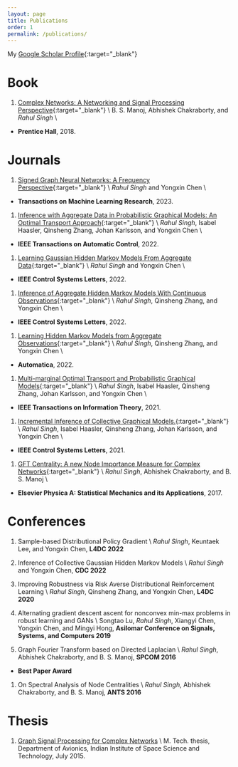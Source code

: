 ```yaml
---
layout: page
title: Publications
order: 1
permalink: /publications/
---
```


My [Google Scholar Profile](https://scholar.google.com/citations?hl=en&user=HF_VfkMAAAAJ&view_op=list_works&sortby=pubdate){:target="_blank"}



# Book

1. [Complex Networks: A Networking and Signal Processing Perspective](https://complexnetworksbook.github.io/){:target="_blank"} \\
B. S. Manoj, Abhishek Chakraborty, and *Rahul Singh* \\
- **Prentice Hall**, 2018.

# Journals
1. [Signed Graph Neural Networks: A Frequency Perspective](https://openreview.net/forum?id=RZveYHgZbu){:target="_blank"} \\
*Rahul Singh* and Yongxin Chen \\
- **Transactions on Machine Learning Research**, 2023.

1. [Inference with Aggregate Data in Probabilistic Graphical Models: An Optimal Transport Approach](https://arxiv.org/pdf/2003.13933.pdf){:target="_blank"} \\
*Rahul Singh*, Isabel Haasler, Qinsheng Zhang, Johan Karlsson, and Yongxin Chen \\
 - **IEEE Transactions on Automatic Control**, 2022.

1. [Learning Gaussian Hidden Markov Models From Aggregate Data](https://ieeexplore.ieee.org/stamp/stamp.jsp?arnumber=9810354){:target="_blank"} \\
*Rahul Singh* and Yongxin Chen \\
 - **IEEE Control Systems Letters**, 2022.

1. [Inference of Aggregate Hidden Markov Models With Continuous Observations](https://ieeexplore.ieee.org/stamp/stamp.jsp?arnumber=9731510){:target="_blank"} \\
*Rahul Singh*, Qinsheng Zhang, and Yongxin Chen \\
 - **IEEE Control Systems Letters**, 2022.

1. [Learning Hidden Markov Models from Aggregate Observations](https://www.sciencedirect.com/science/article/pii/S0005109821006294){:target="_blank"} \\
*Rahul Singh*, Qinsheng Zhang, and Yongxin Chen \\
 - **Automatica**, 2022.

1. [Multi-marginal Optimal Transport and Probabilistic Graphical Models](https://ieeexplore.ieee.org/stamp/stamp.jsp?arnumber=9422971){:target="_blank"} \\
*Rahul Singh*, Isabel Haasler, Qinsheng Zhang, Johan Karlsson, and Yongxin Chen \\
 - **IEEE Transactions on Information Theory**, 2021.

1. [Incremental Inference of Collective Graphical Models.](https://ieeexplore.ieee.org/stamp/stamp.jsp?arnumber=9119078){:target="_blank"} \\
*Rahul Singh*, Isabel Haasler, Qinsheng Zhang, Johan Karlsson, and Yongxin Chen \\
 - **IEEE Control Systems Letters**, 2021.

1. [GFT Centrality: A new Node Importance Measure for Complex Networks](https://www.sciencedirect.com/science/article/pii/S0378437117306593){:target="_blank"} \\
*Rahul Singh*, Abhishek Chakraborty, and B. S. Manoj \\
- **Elsevier Physica A: Statistical Mechanics and its Applications**, 2017.


# Conferences

1. Sample-based Distributional Policy Gradient \\
*Rahul Singh*, Keuntaek Lee, and Yongxin Chen, **L4DC 2022**

1. Inference of Collective Gaussian Hidden Markov Models \\
*Rahul Singh* and Yongxin Chen, **CDC 2022**

1. Improving Robustness via Risk Averse Distributional Reinforcement Learning \\
*Rahul Singh*, Qinsheng Zhang, and Yongxin Chen, **L4DC 2020**

1. Alternating gradient descent ascent for nonconvex min-max problems in robust learning and GANs \\
Songtao Lu, *Rahul Singh*, Xiangyi Chen, Yongxin Chen, and Mingyi Hong, **Asilomar Conference on Signals, Systems, and Computers 2019**

1. Graph Fourier Transform based on Directed Laplacian \\
*Rahul Singh*, Abhishek Chakraborty, and B. S. Manoj, **SPCOM 2016**
- **Best Paper Award**

1. On Spectral Analysis of Node Centralities \\
*Rahul Singh*, Abhishek Chakraborty, and B. S. Manoj, **ANTS 2016**


# Thesis

1. [Graph Signal Processing for Complex Networks](/MtechThesis.pdf) \\
M. Tech. thesis, Department of Avionics, Indian Institute of Space Science and Technology, July 2015. 


